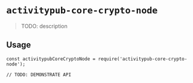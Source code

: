 # `activitypub-core-crypto-node`

> TODO: description

## Usage

```
const activitypubCoreCryptoNode = require('activitypub-core-crypto-node');

// TODO: DEMONSTRATE API
```

